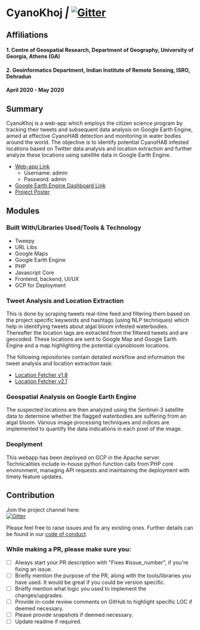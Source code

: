 
# CyanoKhoj *|* [![Gitter](https://badges.gitter.im/CyanoKhoj/community.svg)](https://gitter.im/CyanoKhoj/community?utm_source=badge&utm_medium=badge&utm_campaign=pr-badge)




## Affiliations
#### 1. Centre of Geospatial Research, Department of Geography, University of Georgia, Athens (GA)
#### 2. Geoinformatics Department, Indian Institute of Remote Sensing, ISRO, Dehradun
#### April 2020 - May 2020

## Summary

CyanoKhoj is a web-app which employs the citizen science program by tracking their tweets and subsequent data analysis on Google Earth Engine, aimed at effective CyanoHAB detection and monitoring in water bodies around the world. The objective is to identify potential CyanoHAB infested locations based on Twitter data analysis and location extraction and further analyze these locations using satellite data in Google Earth Engine.
* [Web-app Link](http://34.67.7.17/CyanoKhoj/)
  * Username: admin
  * Password: admin
 * [Google Earth Engine Dashboard Link](https://chintanmaniyar.users.earthengine.app/view/cyanokhoj)
 * [Project Poster](https://docs.google.com/presentation/d/e/2PACX-1vQ9rbuXLe4Ga_1BsF5sj_-rRUBOJvv5pcW5d0HjJfu5JBLIXkWefIR7O75EfQw_PyBVa5lEw2LfH-7O/pub?start=false&loop=false&delayms=3000)

## Modules

### Built With/Libraries Used/Tools & Technology

* Tweepy
* URL Libs
* Google Maps
* Google Earth Engine
* PHP
* Javascript Core
* Frontend, backend, UI/UX
* GCP for Deployment

### Tweet Analysis and Location Extraction

This is done by scraping tweets real-time feed and filtering them based on the project specific keywords and hashtags (using NLP techniques) which help in identifying tweets about algal bloom infested waterbodies. Thereafter the location tags are extracted from the filtered tweets and are geocoded. These locations are sent to Google Map and Google Earth Engine and a map highlighting the potential cyanobloom locations.

The following repositories contain detailed workflow and information the tweet analysis and location extraction task:
* [Location Fetcher v1.8](https://github.com/Chintan2108/LocationFetcher-v1.8)
* [Location Fetcher v2.1](https://github.com/Chintan2108/LocationFetcher-v2.1)

### Geospatial Analysis on Google Earth Engine

The suspected locations are then analyzed using the Sentinel-3 satellite data to determine whether the flagged waterbodies are suffering from an algal bloom. Various image processing techniques and indices are implemented to quantify the data indications in each pixel of the image.

### Deoplyment

This webapp has been deployed on GCP in the Apache server. Technicalities include in-house python function calls from PHP core environment, managing API requests and maintaining the deployment with timely feature updates.

## Contribution


Join the project channel here: <br>
[![Gitter](https://badges.gitter.im/CyanoKhoj/community.svg)](https://gitter.im/CyanoKhoj/community?utm_source=badge&utm_medium=badge&utm_campaign=pr-badge)

Please feel free to raise issues and fix any existing ones. 
Further details can be found in our [code of conduct](https://github.com/Chintan2108/CyanoKhoj/blob/master/CODE_OF_CONDUCT.md).

### While making a PR, please make sure you:
- [ ] Always start your PR description with "Fixes #issue_number", if you're fixing an issue.
- [ ] Briefly mention the purpose of the PR, along with the tools/libraries you have used. It would be great if you could be version specific.
- [ ] Briefly mention what logic you used to implement the changes/upgrades.
- [ ] Provide in-code review comments on GitHub to highlight specific LOC if deemed necessary.
- [ ] Please provide snapshots if deemed necessary.
- [ ] Update readme if required.
